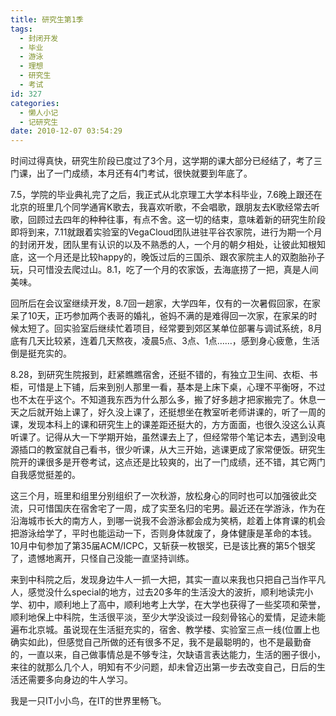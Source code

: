 ```yaml
---
title: 研究生第1季
tags:
  - 封闭开发
  - 毕业
  - 游泳
  - 理想
  - 研究生
  - 考试
id: 327
categories:
  - 懒人小记
  - 记研究生
date: 2010-12-07 03:54:29
---
```


时间过得真快，研究生阶段已度过了3个月，这学期的课大部分已经结了，考了三门课，出了一门成绩，本月还有4门考试，很快就要到年底了。

7.5，学院的毕业典礼完了之后，我正式从北京理工大学本科毕业，7.6晚上跟还在北京的班里几个同学通宵K歌去，我喜欢听歌，不会唱歌，跟朋友去K歌经常去听歌，回顾过去四年的种种往事，有点不舍。这一切的结束，意味着新的研究生阶段即将到来，7.11就跟着实验室的VegaCloud团队进驻平谷农家院，进行为期一个月的封闭开发，团队里有认识的以及不熟悉的人，一个月的朝夕相处，让彼此知根知底，这一个月还是比较happy的，晚饭过后的三国杀、跟农家院主人的双胞胎孙子玩，只可惜没去爬过山。8.1，吃了一个月的农家饭，去海底捞了一把，真是人间美味。

<!--more-->

回所后在会议室继续开发，8.7回一趟家，大学四年，仅有的一次暑假回家，在家呆了10天，正巧参加两个表哥的婚礼，爸妈不满的是难得回一次家，在家呆的时候太短了。回实验室后继续忙着项目，经常要到郊区某单位部署与调试系统，8月底有几天比较紧，连着几天熬夜，凌晨5点、3点、1点……，感到身心疲惫，生活倒是挺充实的。

8.28，到研究生院报到，赶紧瞧瞧宿舍，还挺不错的，有独立卫生间、衣柜、书柜，可惜是上下铺，后来到别人那里一看，基本是上床下桌，心理不平衡呀，不过也不太在乎这个。不知道我东西为什么那么多，搬了好多趟才把家搬完了。休息一天之后就开始上课了，好久没上课了，还挺想坐在教室听老师讲课的，听了一周的课，发现本科上的课和研究生上的课差距还挺大的，方方面面，也很久没这么认真听课了。记得从大一下学期开始，虽然课去上了，但经常带个笔记本去，遇到没电源插口的教室就自己看书，很少听课，从大三开始，逃课更成了家常便饭。研究生院开的课很多是开卷考试，这点还是比较爽的，出了一门成绩，还不错，其它两门自我感觉挺差的。

这三个月，班里和组里分别组织了一次秋游，放松身心的同时也可以加强彼此交流，只可惜国庆在宿舍宅了一周，成了实至名归的宅男。最近还在学游泳，作为在沿海城市长大的南方人，到哪一说我不会游泳都会成为笑柄，趁着上体育课的机会把游泳给学了，平时也能运动一下，否则身体就废了，身体健康是革命的本钱。10月中旬参加了第35届ACM/ICPC，又斩获一枚银奖，已是该比赛的第5个银奖了，遗憾地离开，只怪自己没能一直坚持训练。

来到中科院之后，发现身边牛人一抓一大把，其实一直以来我也只把自己当作平凡人，感觉没什么special的地方，过去20多年的生活没大的波折，顺利地读完小学、初中，顺利地上了高中，顺利地考上大学，在大学也获得了一些奖项和荣誉，顺利地保上中科院，生活很平淡，至少大学没谈过一段刻骨铭心的爱情，足迹未能遍布北京城。虽说现在生活挺充实的，宿舍、教学楼、实验室三点一线(位置上也确实如此)，但感觉自己所做的还有很多不足，我不是最聪明的，也不是最勤奋的，一直以来，自己做事情总是不够专注，欠缺语言表达能力，生活的圈子很小，来往的就那么几个人，明知有不少问题，却未曾迈出第一步去改变自己，日后的生活还需要多向身边的牛人学习。

我是一只IT小小鸟，在IT的世界里畅飞。
